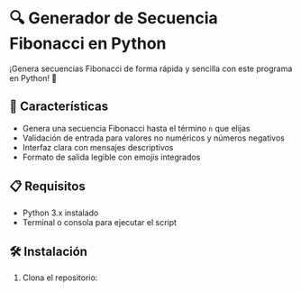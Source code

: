 # 🔍 Generador de Secuencia Fibonacci en Python

¡Genera secuencias Fibonacci de forma rápida y sencilla con este programa en Python! 🌟

## 🚀 Características
- Genera una secuencia Fibonacci hasta el término `n` que elijas
- Validación de entrada para valores no numéricos y números negativos
- Interfaz clara con mensajes descriptivos
- Formato de salida legible con emojis integrados

## 📋 Requisitos
- Python 3.x instalado
- Terminal o consola para ejecutar el script

## 🛠️ Instalación
1. Clona el repositorio: